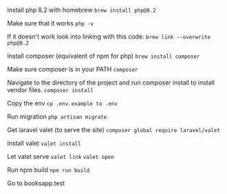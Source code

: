 Install php 8.2 with homebrew
`brew install php@8.2`

Make sure that it works
`php -v`

If it doesn't work look into linking with this code:
`brew link --overwrite php@8.2`

Install composer (equivalent of npm for php)
`brew install composer`

Make sure composer is in your PATH
`composer`

Navigate to the directory of the project and run composer install to install vendor files.
`composer install`

Copy the env
`cp .env.example to .env`

Run migration
`php artisan migrate`

Get laravel valet (to serve the site)
`composer global require laravel/valet`

Install valet
`valet install`

Let valet serve
`valet link`
`valet open`

Run npm build
`npm run build`

Go to booksapp.test




